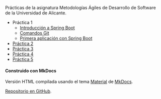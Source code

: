 
Prácticas de la asignatura Metodologías Ágiles de Desarrollo de
Software de la Universidad de Alicante.

- Práctica 1
    - [Introducción a Spring Boot](01-intro-spring-boot/intro-spring-boot.md)
    - [Comandos Git](01-intro-spring-boot/comandos-git.md)
    - [Primera aplicación con Spring Boot](01-intro-spring-boot/practica0.md)
- [Práctica 2](02-todolist/practica1.md)
- [Práctica 3](03-pruebas-tdd/integration-tdd.md)
- [Práctica 4](04-gitflow-despliegue/gitflow-despliegue.md)
- [Práctica 5](05-iteracion-scrum/iteracion-scrum.md)


#### Construido con MkDocs ####

Versión HTML compilada usando el tema
[Material](https://squidfunk.github.io/mkdocs-material/) de
[MkDocs](https://www.mkdocs.org).

[Repositorio en GitHub](https://github.com/domingogallardo/practicas-mads).

